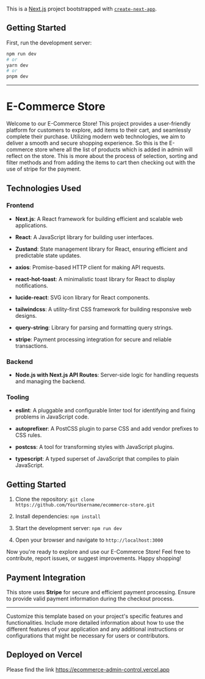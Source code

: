 This is a [Next.js](https://nextjs.org/) project bootstrapped with [`create-next-app`](https://github.com/vercel/next.js/tree/canary/packages/create-next-app).

## Getting Started

First, run the development server:

```bash
npm run dev
# or
yarn dev
# or
pnpm dev
```
---

# E-Commerce Store

Welcome to our E-Commerce Store! This project provides a user-friendly platform for customers to explore, add items to their cart, and seamlessly complete their purchase. Utilizing modern web technologies, we aim to deliver a smooth and secure shopping experience. So this is the E-commerce store where all the list of products which is added in admin will reflect on the store. This is more about the process of selection, sorting and filter methods and from adding the items to cart then checking out with the use of stripe for the payment.

## Technologies Used

### Frontend

- **Next.js**: A React framework for building efficient and scalable web applications.
  
- **React**: A JavaScript library for building user interfaces.

- **Zustand**: State management library for React, ensuring efficient and predictable state updates.

- **axios**: Promise-based HTTP client for making API requests.

- **react-hot-toast**: A minimalistic toast library for React to display notifications.

- **lucide-react**: SVG icon library for React components.

- **tailwindcss**: A utility-first CSS framework for building responsive web designs.

- **query-string**: Library for parsing and formatting query strings.

- **stripe**: Payment processing integration for secure and reliable transactions.

### Backend

- **Node.js with Next.js API Routes**: Server-side logic for handling requests and managing the backend.

### Tooling

- **eslint**: A pluggable and configurable linter tool for identifying and fixing problems in JavaScript code.

- **autoprefixer**: A PostCSS plugin to parse CSS and add vendor prefixes to CSS rules.

- **postcss**: A tool for transforming styles with JavaScript plugins.

- **typescript**: A typed superset of JavaScript that compiles to plain JavaScript.

## Getting Started

1. Clone the repository: `git clone https://github.com/YourUsername/ecommerce-store.git`

2. Install dependencies: `npm install`

3. Start the development server: `npm run dev`

4. Open your browser and navigate to `http://localhost:3000`

Now you're ready to explore and use our E-Commerce Store! Feel free to contribute, report issues, or suggest improvements. Happy shopping!

## Payment Integration

This store uses **Stripe** for secure and efficient payment processing. Ensure to provide valid payment information during the checkout process.

---

Customize this template based on your project's specific features and functionalities. Include more detailed information about how to use the different features of your application and any additional instructions or configurations that might be necessary for users or contributors.

## Deployed on Vercel

Please find the link https://ecommerce-admin-control.vercel.app
